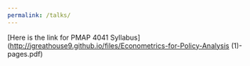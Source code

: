 ```yaml
---
permalink: /talks/
---
```


[Here is the link for PMAP 4041 Syllabus](http://jgreathouse9.github.io/files/Econometrics-for-Policy-Analysis (1)-pages.pdf)
